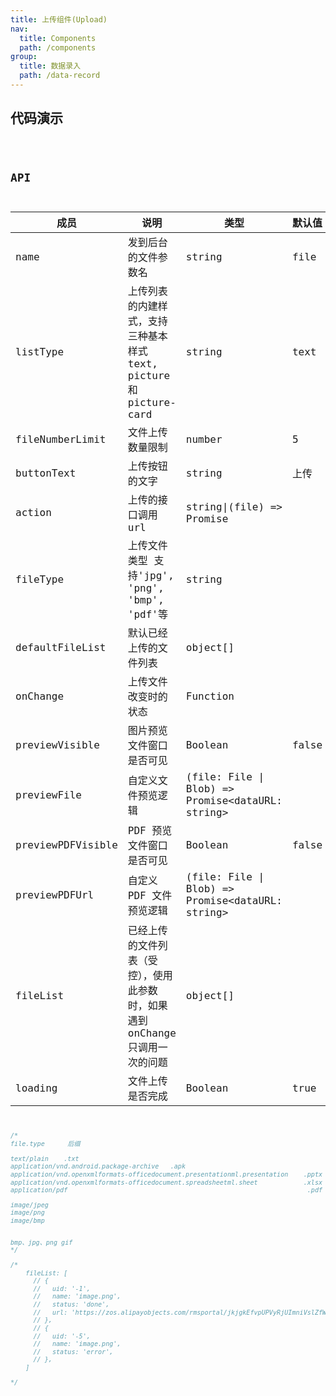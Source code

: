```yaml
---
title: 上传组件(Upload)
nav:
  title: Components
  path: /components
group:
  title: 数据录入
  path: /data-record
---
```


## 代码演示

<code src="../demos/Upload.tsx" />

## API

| 成员 | 说明 | 类型 | 默认值 |
| --- | --- | --- | --- |
| name | 发到后台的文件参数名 | string | file |
| listType | 上传列表的内建样式，支持三种基本样式 text, picture 和 picture-card | string | text |
| fileNumberLimit | 文件上传数量限制 | number | 5 |
| buttonText | 上传按钮的文字 | string | 上传 |
| action | 上传的接口调用 url | string\|(file) => Promise |
| fileType | 上传文件类型 支持'jpg', 'png', 'bmp', 'pdf'等 | string |
| defaultFileList | 默认已经上传的文件列表 | object[] |
| onChange | 上传文件改变时的状态 | Function |
| previewVisible | 图片预览文件窗口是否可见 | Boolean | false |
| previewFile | 自定义文件预览逻辑 | (file: File \| Blob) => Promise<dataURL: string> |
| previewPDFVisible | PDF 预览文件窗口是否可见 | Boolean | false |
| previewPDFUrl | 自定义 PDF 文件预览逻辑 | (file: File \| Blob) => Promise<dataURL: string> |
| fileList | 已经上传的文件列表（受控），使用此参数时，如果遇到 onChange 只调用一次的问题 | object[] |
| loading | 文件上传是否完成 | Boolean | true |

```javascript
/*
file.type      后缀

text/plain    .txt
application/vnd.android.package-archive   .apk
application/vnd.openxmlformats-officedocument.presentationml.presentation    .pptx
application/vnd.openxmlformats-officedocument.spreadsheetml.sheet            .xlsx
application/pdf                                                               .pdf

image/jpeg
image/png
image/bmp


bmp、jpg、png gif
*/

/*
    fileList: [
      // {
      //   uid: '-1',
      //   name: 'image.png',
      //   status: 'done',
      //   url: 'https://zos.alipayobjects.com/rmsportal/jkjgkEfvpUPVyRjUImniVslZfWPnJuuZ.png',
      // },
      // {
      //   uid: '-5',
      //   name: 'image.png',
      //   status: 'error',
      // },
    ]

*/
```
